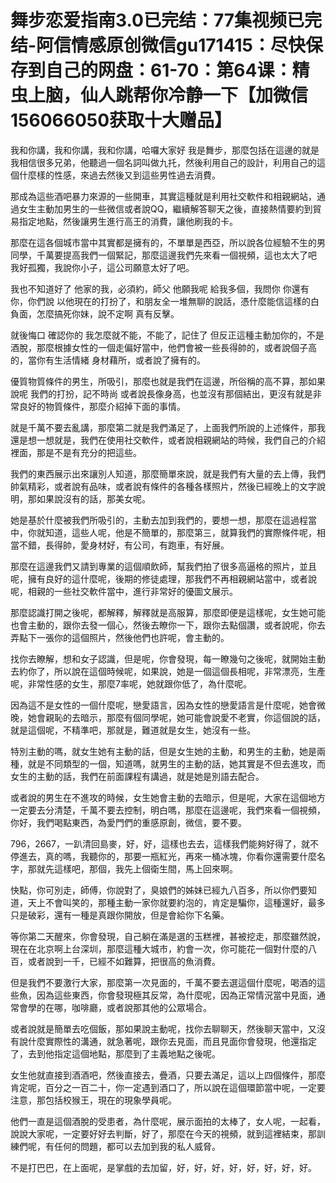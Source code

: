 # 舞步恋爱指南3.0已完结：77集视频已完结-阿信情感原创微信gu171415：尽快保存到自己的网盘：61-70：第64课：精虫上脑，仙人跳帮你冷静一下【加微信156066050获取十大赠品】

我和你講，我和你講，我和你講，哈囉大家好 我是舞步，那麼包括在這邊的就是我相信很多兄弟，他聽過一個名詞叫做九托，然後利用自己的設計，利用自己的這個什麼樣的性感，來過去然後又到這些男性過去消費。

那成為這些酒吧暴力來源的一些開車，其實這種就是利用社交軟件和相親網站，通過女生主動加男生的一些微信或者說QQ，繼續解答聊天之後，直接熱情要約到貿易指定地點，然後讓男生進行高王的消費，讓他刷我的卡。

那麼在這各個城市當中其實都是擁有的，不單單是西亞，所以說各位經驗不生的男同學，千萬要提高我們一個緊記，那麼這邊我們先來看一個視頻，這也太大了吧 我好孤獨，我說你小子，這公司願意太好了吧。

我也不知道好了 他家的我，必須約，師父 他願我呢 給我多個，我問你 你還有你，你們說 以他現在的打扮了，和朋友全一堆無聊的說話，憑什麼能信這樣的白負面，怎麼搞死你妹，說不定啊 真有反擊。

就後悔口 確認你的 我怎麼就不能，不能了，記住了 但反正這種主動加你的，不是酒脫，那麼根據女性的一個走偏好當中，他們會被一些長得帥的，或者說個子高的，當你有生活情緒 身材藉所，或者說了擁有的。

優質物質條件的男生，所吸引，那麼也就是我們在這邊，所俗稱的高不算，那如果說呢 我們的打扮，記不時尚 或者說長像身高，也並沒有那個結出，更沒有就是非常良好的物質條件，那麼介紹掉下面的事情。

就是千萬不要去亂講，那麼第二就是我們滿足了，上面我們所說的上述條件，那我還是想一想就是，我們在使用社交軟件，或者說相親網站的時候，我們自己的介紹裡面，那是不是有充分的把這些。

我們的東西展示出來讓別人知道，那麼簡單來說，就是我們有大量的去上傳，我們帥氣精彩，或者說有品味，或者說有條件的各種各樣照片，然後已經晚上的文字說明，那如果說沒有的話，那美女呢。

她是基於什麼被我們所吸引的，主動去加到我們的，要想一想，那麼在這過程當中，你就知道，這些人呢，他是不簡單的，那麼第三，就算我們的實際條件呢，相當不錯，長得帥，愛身材好，有公司，有跑車，有好展。

那麼在這邊我們又請到專業的這個順飲師，幫我們拍了很多高逼格的照片，並且呢，擁有良好的這什麼呢，後期的修徒處理，那我們不再相親網站當中，或者說呢，相親的一些社交軟件當中，進行非常好的優圖文展示。

那麼認識打開之後呢，都解釋，解釋就是高服算，那麼即便是這樣呢，女生她可能也會主動的，跟你去發一個心，然後去瞭你一下，跟你去點個讚，或者說呢，你去弄點下一張你的這個照片，然後他們也許呢，會主動的。

找你去瞭解，想和女子認識，但是呢，你會發現，每一瞭幾句之後呢，就開始主動去約你了，所以說在這個時候呢，如果說，她是一個這個長相呢，非常漂亮，生產呢，非常性感的女生，那麼7率呢，她就跟你低了，為什麼呢。

因為這不是女性的一個什麼呢，戀愛語言，因為女性的戀愛語言是什麼呢，她會微晚，她會親恥的去暗示，那麼有個同學呢，她可能會說愛不老實，你這個說的話，就是這個呢，不精準吧，那就是，難道就是女生，她沒有一些。

特別主動的嗎，就女生她有主動的話，但是女生她的主動，和男生的主動，她是兩種，就是不同類型的一個，知道嗎，就男生的主動的話，她其實是不但去進攻，而女生的主動的話，我們在前面課程有講過，就是她是別語去配合。

或者說的男生在不進攻的時候，女生她會主動的去暗示，但是呢，大家在這個地方一定要去分清楚，千萬不要去控制，明白嗎，那麼在這邊呢，我們來看一個視頻，你好，我們喝點東西，為愛門們的重感原創，微信，要不要。

796，2667，一趴清回島麥，好，好，這樣也去去，這樣我們能夠好得了，就不停進去，真的嗎，我聽你的，那要一瓶紅光，再來一桶冰塊，你看你還需要什麼名字，那就先這樣吧，那個，我先上個衛生間，馬上回來啊。

快點，你可別走，師傅，你說對了，臭娘們的姊妹已經九八百多，所以你們要知道，天上不會叫笑的，那種主動一家你就要約泡的，肯定是騙你，這種還好，最多只是破彩，還有一種是真跟你開放，但是會給你下名藥。

等你第二天醒來，你會發現，自己躺在滿是選的玉糕裡，甚被挖走，那麼雖然說，現在在北京啊上台深圳，那麼這種大城市，約會一次，你可能花一個對什麼的八百，或者說到一千，已經不如難算，把很高的魚消費。

但是我們不要激行大家，那麼第一次見面的，千萬不要去選這個什麼呢，喝酒的這些魚，因為這些東西，你會發現極其反常，為什麼呢，因為正常情況當中見面，通常會學的在哪，咖啡廳，或者說那其他的公眾場合。

或者說就是簡單去吃個飯，那如果說主動呢，找你去聊聊天，然後聊天當中，又沒有說什麼實際性的溝通，就急著呢，跟你去見面，而且見面你會發現，他還指定了，去到他指定這個地點，那麼到了主義地點之後呢。

女生他就直接到酒酒吧，然後直接去，疊酒，只要去滿足，這以上四個條件，那麼肯定呢，百分之一百二十，你一定遇到酒口了，所以說在這個環節當中呢，一定要注意，那包括校猴王，現在的現象學員呢。

他們一直是這個酒脫的受患者，為什麼呢，展示面拍的太棒了，女人呢，一起看，說說大家呢，一定要好好去判斷，好了，那麼在今天的視頻，就到這裡結束，那訓練們呢，有任何的問題，都可以去加到我的私人威脅。

不是打巴巴，在上面呢，是掌戲的去加留，好，好，好，好，好，好，好，好。